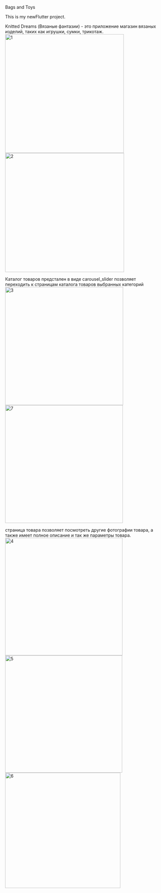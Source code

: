 Bags and Toys

This is my newFlutter project.

Knitted Dreams (Вязаные фантазии) - это приложение магазин вязаных изделий, таких как игрушки, сумки, трикотаж.  
<img width="384" alt="1" src="https://user-images.githubusercontent.com/91333676/225847275-680f4ef3-5806-4971-91ee-f3c224092503.png">
<img width="385" alt="2" src="https://user-images.githubusercontent.com/91333676/225847517-7d0383c7-8807-402d-88bd-7c625b7a87ce.png">

Каталог товаров предстален в виде carousel_slider позволяет переходить к страницам каталога товаров выбранных категорий
<img width="382" alt="3" src="https://user-images.githubusercontent.com/91333676/225848107-3caeccb5-fe33-4f3f-95fd-0872a8aaa570.png">
<img width="381" alt="7" src="https://user-images.githubusercontent.com/91333676/225848744-52feaac4-932a-4d6c-8535-33bd6f907895.png">

страница товара позволяет посмотреть другие фотографии товара, а также имеет полное описание и так же параметры товара. 
<img width="380" alt="4" src="https://user-images.githubusercontent.com/91333676/225848665-12fb10b5-5af5-42f2-b3b4-ca2722f35167.png">
<img width="379" alt="5" src="https://user-images.githubusercontent.com/91333676/225848989-ca8114e3-b298-4c79-9c92-bfa8a08b3a29.png">
<img width="373" alt="6" src="https://user-images.githubusercontent.com/91333676/225849049-f0f2efd5-2cba-405e-a11d-7db0f47cf67a.png">
